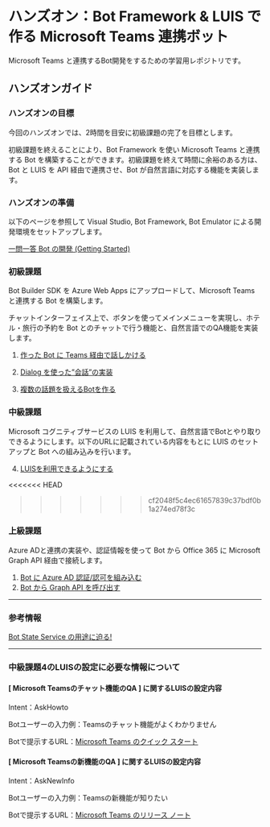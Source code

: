 # ハンズオン：Bot Framework & LUIS で作る Microsoft Teams 連携ボット
Microsoft Teams と連携するBot開発をするための学習用レポジトリです。


## ハンズオンガイド

### ハンズオンの目標
今回のハンズオンでは、2時間を目安に初級課題の完了を目標とします。

初級課題を終えることにより、Bot Framework を使い Microsoft Teams と連携する Bot を構築することができます。初級課題を終えて時間に余裕のある方は、Bot と LUIS を API 経由で連携させ、Bot が自然言語に対応する機能を実装します。

### ハンズオンの準備
以下のページを参照して Visual Studio, Bot Framework, Bot Emulator による開発環境をセットアップします。

[一問一答 Bot の開発 (Getting Started)](https://secretarybotja.wordpress.com/2017/02/12/%E4%B8%80%E5%95%8F%E4%B8%80%E7%AD%94-bot-%E3%81%AE%E9%96%8B%E7%99%BA-getting-started/)

### 初級課題
Bot Builder SDK を Azure Web Apps にアップロードして、Microsoft Teamsと連携する Bot を構築します。

チャットインターフェイス上で、ボタンを使ってメインメニューを実現し、ホテル・旅行の予約を Bot とのチャットで行う機能と、自然言語でのQA機能を実装します。
1. [作った Bot に Teams 経由で話しかける](https://secretarybotja.wordpress.com/2017/02/18/%E4%BD%9C%E3%81%A3%E3%81%9F-bot-%E3%81%AB-skype-%E7%B5%8C%E7%94%B1%E3%81%A7%E8%A9%B1%E3%81%97%E3%81%8B%E3%81%91%E3%81%A6%E3%81%BF%E3%82%8B/)

2. [Dialog を使った”会話”の実装](https://secretarybotja.wordpress.com/2017/02/18/dialog-%E3%82%92%E4%BD%BF%E3%81%A3%E3%81%9F%E4%BC%9A%E8%A9%B1%E3%81%AE%E5%AE%9F%E8%A3%85/)

3. [複数の話題を扱えるBotを作る](https://secretarybotja.wordpress.com/2017/02/19/%E8%A4%87%E6%95%B0%E3%81%AE%E8%A9%B1%E9%A1%8C%E3%82%92%E6%89%B1%E3%81%88%E3%82%8Bbot%E3%82%92%E4%BD%9C%E3%82%8B/)


### 中級課題

Microsoft コグニティブサービスの LUIS を利用して、自然言語でBotとやり取りできるようにします。以下のURLに記載されている内容をもとに LUIS のセットアップと Bot への組み込みを行います。

4. [LUISを利用できるようにする](/LUIS/LUIS.md)

<<<<<<< HEAD
>>>>>>> cf2048f5c4ec61657839c37bdf0b1a274ed78f3c

### 上級課題

Azure ADと連携の実装や、認証情報を使って Bot から Office 365 に Microsoft Graph API 経由で接続します。

1. [Bot に Azure AD 認証/認可を組み込む](https://secretarybotja.wordpress.com/2017/02/25/bot-%E3%81%AB-azure-ad-%E8%AA%8D%E8%A8%BC%E8%AA%8D%E5%8F%AF%E3%82%92%E7%B5%84%E3%81%BF%E8%BE%BC%E3%82%80/)
2. [Bot から Graph API を呼び出す](https://secretarybotja.wordpress.com/2017/02/28/bot-%E3%81%8B%E3%82%89-365-api-%E3%82%92%E5%91%BC%E3%81%B3%E5%87%BA%E3%81%99/)


- - -



### 参考情報
[Bot State Service の用途に迫る!](https://secretarybotja.wordpress.com/2017/02/19/state-service-%E3%81%AE%E7%94%A8%E9%80%94%E3%81%AB%E8%BF%AB%E3%82%8B/)



---
### 中級課題4のLUISの設定に必要な情報について

#### [ Microsoft Teamsのチャット機能のQA ] に関するLUISの設定内容
Intent：AskHowto

Botユーザーの入力例：Teamsのチャット機能がよくわかりません

Botで提示するURL：[Microsoft Teams のクイック スタート](https://support.office.com/ja-jp/article/Microsoft-Teams-%25E3%2581%25AE%25E3%2582%25AF%25E3%2582%25A4%25E3%2583%2583%25E3%2582%25AF-%25E3%2582%25B9%25E3%2582%25BF%25E3%2583%25BC%25E3%2583%2588-422bf3aa-9ae8-46f1-83a2-e65720e1a34d?ui=ja-JP&rs=ja-JP&ad=JP#ID0EAABAAA=最初のステップ)

#### [ Microsoft Teamsの新機能のQA ] に関するLUISの設定内容
Intent：AskNewInfo

Botユーザーの入力例：Teamsの新機能が知りたい

Botで提示するURL：[Microsoft Teams のリリース ノート](https://support.office.com/ja-jp/article/Microsoft-Teams-%E3%81%AE%E3%83%AA%E3%83%AA%E3%83%BC%E3%82%B9-%E3%83%8E%E3%83%BC%E3%83%88-d7092a6d-c896-424c-b362-a472d5f105de)




